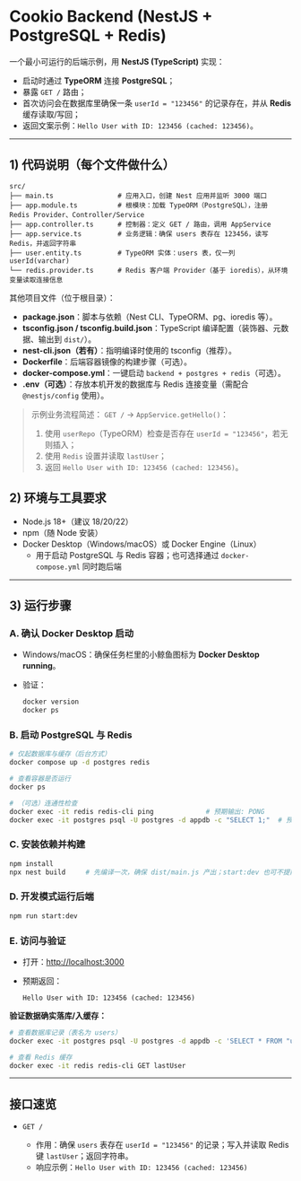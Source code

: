 # Cookio Backend (NestJS + PostgreSQL + Redis)

一个最小可运行的后端示例，用 **NestJS (TypeScript)** 实现：

* 启动时通过 **TypeORM** 连接 **PostgreSQL**；
* 暴露 `GET /` 路由；
* 首次访问会在数据库里确保一条 `userId = "123456"` 的记录存在，并从 **Redis** 缓存读取/写回；
* 返回文案示例：`Hello User with ID: 123456 (cached: 123456)`。

---

## 1) 代码说明（每个文件做什么）

```
src/
├── main.ts                # 应用入口，创建 Nest 应用并监听 3000 端口
├── app.module.ts          # 根模块：加载 TypeORM（PostgreSQL），注册 Redis Provider、Controller/Service
├── app.controller.ts      # 控制器：定义 GET / 路由，调用 AppService
├── app.service.ts         # 业务逻辑：确保 users 表存在 123456，读写 Redis，并返回字符串
├── user.entity.ts         # TypeORM 实体：users 表，仅一列 userId(varchar)
└── redis.provider.ts      # Redis 客户端 Provider（基于 ioredis），从环境变量读取连接信息
```

其他项目文件（位于根目录）：

* **package.json**：脚本与依赖（Nest CLI、TypeORM、pg、ioredis 等）。
* **tsconfig.json / tsconfig.build.json**：TypeScript 编译配置（装饰器、元数据、输出到 `dist/`）。
* **nest-cli.json（若有）**：指明编译时使用的 tsconfig（推荐）。
* **Dockerfile**：后端容器镜像的构建步骤（可选）。
* **docker-compose.yml**：一键启动 `backend + postgres + redis`（可选）。
* **.env（可选）**：存放本机开发的数据库与 Redis 连接变量（需配合 `@nestjs/config` 使用）。

> 示例业务流程简述：
> `GET /` → `AppService.getHello()`：
>
> 1. 使用 `userRepo`（TypeORM）检查是否存在 `userId = "123456"`，若无则插入；
> 2. 使用 `Redis` 设置并读取 `lastUser`；
> 3. 返回 `Hello User with ID: 123456 (cached: 123456)`。


## 2) 环境与工具要求

* Node.js 18+（建议 18/20/22）
* npm（随 Node 安装）
* Docker Desktop（Windows/macOS）或 Docker Engine（Linux）
    * 用于启动 PostgreSQL 与 Redis 容器；也可选择通过 `docker-compose.yml` 同时跑后端

  
---

## 3) 运行步骤

### A. 确认 Docker Desktop 启动

* Windows/macOS：确保任务栏里的小鲸鱼图标为 **Docker Desktop running**。
* 验证：

  ```bash
  docker version
  docker ps
  ```

### B. 启动 PostgreSQL 与 Redis


```bash
# 仅起数据库与缓存（后台方式）
docker compose up -d postgres redis

# 查看容器是否运行
docker ps

# （可选）连通性检查
docker exec -it redis redis-cli ping             # 预期输出: PONG
docker exec -it postgres psql -U postgres -d appdb -c "SELECT 1;"  # 预期输出: 1
```

### C. 安装依赖并构建

```bash
npm install
npx nest build     # 先编译一次，确保 dist/main.js 产出；start:dev 也可不提前 build
```

### D. 开发模式运行后端

```bash
npm run start:dev
```

### E. 访问与验证

* 打开：[http://localhost:3000](http://localhost:3000)
* 预期返回：

  ```
  Hello User with ID: 123456 (cached: 123456)
  ```

**验证数据确实落库/入缓存：**

```bash
# 查看数据库记录（表名为 users）
docker exec -it postgres psql -U postgres -d appdb -c 'SELECT * FROM "users";'

# 查看 Redis 缓存
docker exec -it redis redis-cli GET lastUser
```

---

## 接口速览

* `GET /`

    * 作用：确保 `users` 表存在 `userId = "123456"` 的记录；写入并读取 Redis 键 `lastUser`；返回字符串。
    * 响应示例：`Hello User with ID: 123456 (cached: 123456)`


